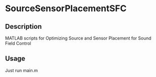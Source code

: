 # SourceSensorPlacementSFC

## Description
MATLAB scripts for Optimizing Source and Sensor Placement for Sound Field Control

## Usage
Just run main.m
